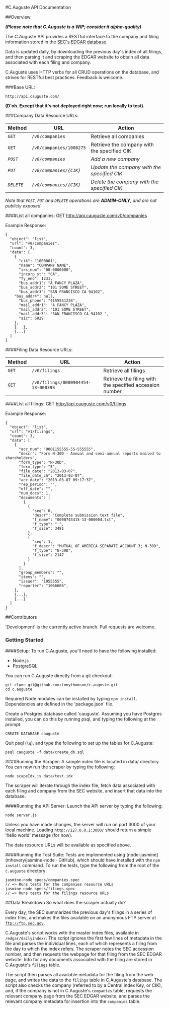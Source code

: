 #C.Auguste API Documentation

##Overview

***(Please note that C.Auguste is a WIP; consider it alpha-quality)***

The C.Auguste API provides a RESTful interface to the company and filing information stored in the [SEC's EDGAR database](http://www.sec.gov/edgar/searchedgar/companysearch.html).

Data is updated daily, by downloading the previous day's index of all filings, and then parsing it and scraping the EDGAR website to obtain all data associated with each filing and company.

C.Auguste uses HTTP verbs for all CRUD operations on the database, and strives for RESTful best practices. Feedback is welcome.


###Base URL:

    http://api.cauguste.com/


__(D'oh. Except that it's not deployed right now; run locally to test).__

###Company Data Resource URLs:

Method | URL | Action
------------ | ------------- | ------------
`GET` | `/v0/companies`  | Retrieve all companies
`GET` | `/v0/companies/1000275` | Retrieve the company with the specified CIK
*`POST`* | *`/v0/companies`* | *Add a new company*
*`PUT`* | *`/v0/companies/{CIK}`* | *Update the company with the specified CIK*
*`DELETE`* | *`/v0/companies/{CIK}`* | *Delete the company with the specified CIK*

*Note that `POST`, `PUT` and `DELETE` operations are __ADMIN-ONLY__, and are not publicly exposed.*

####List all companies:
    GET http://api.cauguste.com/v0/companies

Example Response:

```
{
  "object": "list",
  "url": "v0/companies",
  "count": 3,
  "data": [
    {
      "cik": "1000001",
      "name": "COMPANY NAME",
      "irs_num": "00-0000000",
      "incorp_st": "CA",
      "fy_end": 1231,
      "bus_addr1": "A FANCY PLAZA",
      "bus_addr2": "101 SOME STREET",
      "bus_addr3": "SAN FRANCISCO CA 94102",
    "bus_addr4": null,
      "bus_phone": "4155551234",
      "mail_addr1": "A FANCY PLAZA",
      "mail_addr2": "101 SOME STREET",
      "mail_addr3": "SAN FRANCISCO CA 94102 ",
      "sic": 6029
    },
    {...},
    {...}
  ]
}
```

####Filing Data Resource URLs:

Method | URL | Action
------------ | ------------- | ------------
`GET` | `/v0/filings`  | Retrieve all filings
`GET` | `/v0/filings/0000904454-13-000393` | Retrieve the filing with the specified accession number

####List all filings:
    GET http://api.cauguste.com/v0/filings

Example Response:

```
{
  "object": "list",
  "url": "v1/filings",
  "count": 3,
  "data": [
    {
      "acc_num": "0001155555-55-555555",
      "descr": "Form N-30D - Annual and semi-annual reports mailed to shareholders",
      "form_type": "N-30D",
      "form_type": "5",
      "file_date": "2013-03-07",
      "file_date_ch": "2013-03-07",
      "acc_date": "2013-03-07 09:17:37",
      "rep_period": "",
      "eff_date": "",
      "num_docs": 1,
      "documents": [
        {
          {
            "seq": 0,
            "descr": "Complete submission text file",
            "f_name": "0000743415-13-000004.txt",
            "f_type": " ",
            "f_size": 3481
          },
          {
            "seq": 1,
            "f_descr": "MUTUAL OF AMERICA SEPARATE ACCOUNT 3; N-30D",
            "f_type": "N-30D",
            "f_size": 2147
          }
        }
      ],
      "group_members": "",
      "items": "",
      "issuer": "1055555",
      "reporter": "1066666",
    },
    {...},
    {...}
  ]
}
```

##Contributors

'Development' is the currently active branch. Pull requests are welcome.

### Getting Started
####Setup:
To run C.Auguste, you'll need to have the following installed:

* Node.js
* PostgreSQL

You can run C.Auguste directly from a git checkout:

    git clone git@github.com:tonythomson/c.auguste.git
    cd c.auguste

Required Node modules can be installed by typing `npm install`. Dependencies are defined in the 'package.json' file.

Create a Postgres database called 'cauguste'. Assuming you have Postgres installed, you can do this by running psql, and typing the following at the prompt:

    CREATE DATABASE cauguste

Quit psql (`\q`), and type the following to set up the tables for C.Auguste:

    psql cauguste -f data/create_db.sql 

####Running the Scraper:
A sample index file is located in data/ directory. You can now run the scraper by typing the following:

    node scapeIdx.js data/test.idx

The scraper will iterate through the index file, fetch data associated with each filing and company from the SEC website, and insert that data into the database.

####Running the API Server:
Launch the API server by typing the following:

    node server.js

Unless you have made changes, the server will run on port 3000 of your local machine. Loading [`http://127.0.0.1:3000/`](http://127.0.0.1:3000/) should return a simple 'hello world' message (for now).

The data resource URLs will be available as specified above.

####Running the Test Suite:
Tests are implemented using [node-jasmine](mhevery/jasmine-node · GitHub), which should have installed with the `npm install` command. To run the tests, type the following from the root of the `c.auguste` directory:

    jasmine-node specs/companies.spec
    // => Runs tests for the companies resource URLs
    jasmine-node specs/filings.spec
    // => Runs tests for the filings resource URLs

##Data Breakdown
So what does the scraper actually do?

Every day, the SEC summarizes the previous day's filings in a series of index files, and makes the files available on an anonymous FTP server at [`ftp://ftp.sec.gov`](ftp://ftp.sec.gov).

C.Auguste's script works with the master index files, available in `/edgar/dailyindex/`. The script ignores the first few lines of metadata in the file and parses the individual lines, each of which represents a filing from the day to which the index refers. The scraper notes the SEC accession number, and then requests the webpage for that filing from the SEC EDGAR website. Info for any documents associated with the filing are stored in C.Auguste's `filings` table.

The script then parses all available metadata for the filing from the web page, and writes the data to the `filings` table in C.Auguste's database. The script also checks the company (referred to by a Central Index Key, or CIK), and, if the company is not in C.Auguste's `companies` table, requests the relevant company page from the SEC EDGAR website, and parses the relevant company metadata for insertion into the `companies` table.
